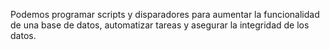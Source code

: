---
---

Podemos programar scripts y disparadores para aumentar la funcionalidad de una base de datos, automatizar tareas y asegurar la integridad de los datos.
